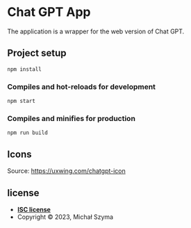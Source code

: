 # Chat GPT App

The application is a wrapper for the web version of Chat GPT.

## Project setup

```
npm install
```

### Compiles and hot-reloads for development

`npm start`

### Compiles and minifies for production

`npm run build`

## Icons

Source: https://uxwing.com/chatgpt-icon

## license

- **[ISC license](https://opensource.org/license/isc-license-txt)**
- Copyright © 2023, Michał Szyma
